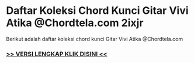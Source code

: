 
 # Daftar Koleksi Chord  Kunci Gitar Vivi Atika @Chordtela.com 2ixjr


Berikut adalah daftar koleksi chord  kunci Gitar Vivi Atika @Chordtela.com

###  <a href="https://shortlighzx.web.app?sq=Daftar Koleksi Chord  Kunci Gitar Vivi Atika @Chordtela.com"> >> VERSI LENGKAP KLIK DISINI << </a>

